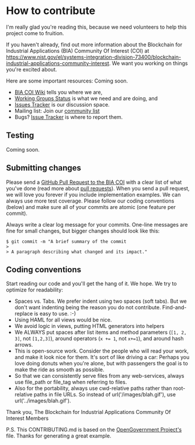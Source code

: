 # How to contribute

I'm really glad you're reading this, because we need volunteers to help this project come to fruition.

If you haven't already, find out more information about the Blockchain for Industrial Applications (BIA) Community Of Interest (COI) at https://www.nist.gov/el/systems-integration-division-73400/blockchain-industrial-applications-community-interest. We want you working on things you're excited about.

Here are some important resources: Coming soon.

  * [BIA COI Wiki](https://github.com/usnistgov/BlockchainCOI/wiki) tells you where we are,
  * [Working Groups Status](https://github.com/usnistgov/BlockchainCOI/projects) is what we need and are doing, and
  * [Issues Tracker](https://github.com/usnistgov/BlockchainCOI/issues) is our discussion space.
  * Mailing list: Join our [community list](https://public.govdelivery.com/accounts/USNIST/subscriber/new?topic_id=USNIST_468)
  * Bugs? [Issue Tracker](https://github.com/usnistgov/BlockchainCOI/issues) is where to report them.

## Testing

Coming soon.

## Submitting changes

Please send a [GitHub Pull Request to the BIA COI](https://github.com/usnistgov/blockchainCOI/pull/new/master) with a clear list of what you've done (read more about [pull requests](http://help.github.com/pull-requests/)). When you send a pull request, we will love you forever if you include implementation examples. We can always use more test coverage. Please follow our coding conventions (below) and make sure all of your commits are atomic (one feature per commit).

Always write a clear log message for your commits. One-line messages are fine for small changes, but bigger changes should look like this:

    $ git commit -m "A brief summary of the commit
    > 
    > A paragraph describing what changed and its impact."

## Coding conventions

Start reading our code and you'll get the hang of it. We hope. We try to optimize for readability:

  * Spaces vs. Tabs. We prefer indent using two spaces (soft tabs). But we don't want indenting being the reason you do not contribute. Find-and-replace is easy to use. :-)
  * Using HAML for all views would be nice.
  * We avoid logic in views, putting HTML generators into helpers
  * We ALWAYS put spaces after list items and method parameters (`[1, 2, 3]`, not `[1,2,3]`), around operators (`x += 1`, not `x+=1`), and around hash arrows.
  * This is open-source work. Consider the people who will read your work, and make it look nice for them. It's sort of like driving a car: Perhaps you love doing donuts when you're alone, but with passengers the goal is to make the ride as smooth as possible.
  * So that we can consistently serve files from any web-services, always use file_path or file_tag when referring to files. 
  * Also for the portability, always use cwd-relative paths rather than root-relative paths in file URLs. So instead of url('/images/blah.gif'), use url('../images/blah.gif').

Thank you,
The Blockchain for Industrial Applications Community Of Interest Members

P.S. This CONTRIBUTING.md is based on the [OpenGovernment Project's](https://github.com/opengovernment/opengovernment) file. Thanks for generating a great example.
